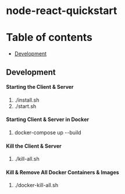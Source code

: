 # node-react-quickstart

Table of contents
=================

  * [Development](#development)
## Development
  
#### Starting the Client & Server
1. ./install.sh
2. ./start.sh
#### Starting Client & Server in Docker
1. docker-compose up --build
#### Kill the Client & Server
1. ./kill-all.sh
#### Kill & Remove All Docker Containers & Images
1. ./docker-kill-all.sh
   
  
  



